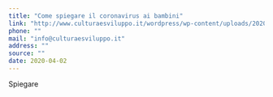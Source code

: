 ```yaml
---
title: "Come spiegare il coronavirus ai bambini"
link: "http://www.culturaesviluppo.it/wordpress/wp-content/uploads/2020/03/agia_decalogo_covid19.pdf.pdf"
phone: ""
mail: "info@culturaesviluppo.it"
address: ""
source: ""
date: 2020-04-02
---
```


Spiegare
